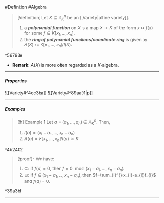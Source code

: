 #Definition #Algebra 

> [!definition]
> Let $X\subseteq \mathbb{A}^n_{K}$ be an [[Variety|affine variety]].
> 1. a ***polynomial function*** on $X$ is a map $X\to K$ of the form $x\mapsto f(x)$ for some $f\in K[x_{1},\dots,x_{n}]$.
> 2. the ***ring of polynomial functions/coordinate ring*** is given by $A(X):=K[x_{1},\dots,x_{n}] / I(X)$.

^56793e

- **Remark**: $A(X)$ is more often regarded as a $K$-algebra.

---
##### Properties
![[Variety#^4ec3ba]]
![[Variety#^89aa91|p]]


---
##### Examples
> [!h] Example 1
> Let $a=(a_{1},\dots,a_{n})\in \mathbb{A}_{K}^n$. Then, 
> 1. $I(a)=(x_{1}-a_{1},\dots,x_{n}-a_{n})$
> 2. $A(a)=K[x_{1},\dots,x_{n}] / I(a)\cong K$

^4b2402

> [!proof]-
> We have:
> 1. $\subseteq$: if $f(a)=0$, then $f=0\mod (x_{1}-a_{1},\dots,x_{n}-a_{n})$.
> 2. $\supseteq$: if $f\in (x_{1}-a_{1},\dots,x_{n}-a_{n})$, then $f=\sum_{i}^{}(x_{i}-a_{i})f_{i}$ and $f(a)=0$.

^39a3bf

---